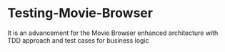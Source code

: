 # Testing-Movie-Browser
It is an advancement for the Movie Browser enhanced architecture with TDD approach and test cases for business logic
